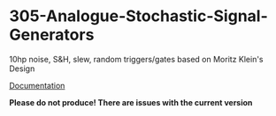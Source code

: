 # 305-Analogue-Stochastic-Signal-Generators
10hp noise, S&amp;H, slew, random triggers/gates based on Moritz Klein's Design

[Documentation](https://f113x.github.io/projects-documentation/Eurorack/305-Analogue-Stochastic-Signal-Generators/)

**Please do not produce! There are issues with the current version**